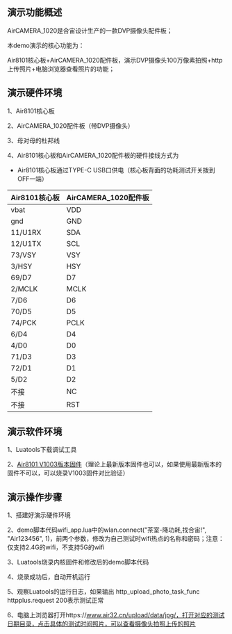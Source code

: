 
## 演示功能概述

AirCAMERA_1020是合宙设计生产的一款DVP摄像头配件板；

本demo演示的核心功能为：

Air8101核心板+AirCAMERA_1020配件板，演示DVP摄像头100万像素拍照+http上传照片+电脑浏览器查看照片的功能；


## 演示硬件环境

1、Air8101核心板

2、AirCAMERA_1020配件板（带DVP摄像头）

3、母对母的杜邦线

4、Air8101核心板和AirCAMERA_1020配件板的硬件接线方式为

- Air8101核心板通过TYPE-C USB口供电（核心板背面的功耗测试开关拨到OFF一端）

| Air8101核心板 | AirCAMERA_1020配件板 |
| ------------ | -------------------- |
|     vbat     |          VDD         |
|     gnd      |          GND         |
|   11/U1RX    |          SDA         |
|   12/U1TX    |          SCL         |
|   73/VSY     |          VSY         |
|    3/HSY     |          HSY         |
|    69/D7     |           D7         |
|    2/MCLK    |         MCLK         |
|     7/D6     |           D6         |
|     70/D5    |           D5         |
|    74/PCK    |         PCLK         |
|     6/D4     |           D4         |
|     4/D0     |           D0         |
|    71/D3     |           D3         |
|    72/D1     |           D1         |
|     5/D2     |           D2         |
|     不接     |           NC         |
|     不接     |          RST         |


## 演示软件环境

1、Luatools下载调试工具

2、[Air8101 V1003版本固件](https://docs.openluat.com/air8101/luatos/firmware/)（理论上最新版本固件也可以，如果使用最新版本的固件不可以，可以烧录V1003固件对比验证）

## 演示操作步骤

1、搭建好演示硬件环境

2、demo脚本代码wifi_app.lua中的wlan.connect("茶室-降功耗,找合宙!", "Air123456", 1)，前两个参数，修改为自己测试时wifi热点的名称和密码；注意：仅支持2.4G的wifi，不支持5G的wifi

3、Luatools烧录内核固件和修改后的demo脚本代码

4、烧录成功后，自动开机运行

5、观察Luatools的运行日志，如果输出 http_upload_photo_task_func httpplus.request 200表示测试正常

6、电脑上浏览器打开https://www.air32.cn/upload/data/jpg/，打开对应的测试日期目录，点击具体的测试时间照片，可以查看摄像头拍照上传的照片
   

